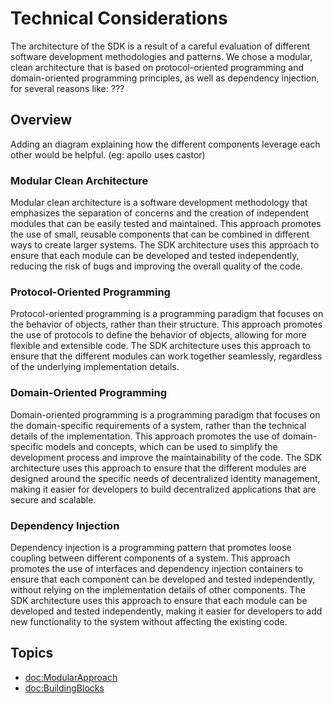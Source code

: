 # Technical Considerations

The architecture of the SDK is a result of a careful evaluation of different software development methodologies and patterns. We chose a modular, clean architecture that is based on protocol-oriented programming and domain-oriented programming principles, as well as dependency injection, for several reasons like: ???


## Overview
Adding an diagram explaining how the different components leverage each other would be helpful. (eg: apollo uses castor)

### Modular Clean Architecture

Modular clean architecture is a software development methodology that emphasizes the separation of concerns and the creation of independent modules that can be easily tested and maintained. This approach promotes the use of small, reusable components that can be combined in different ways to create larger systems. The SDK architecture uses this approach to ensure that each module can be developed and tested independently, reducing the risk of bugs and improving the overall quality of the code.

### Protocol-Oriented Programming

Protocol-oriented programming is a programming paradigm that focuses on the behavior of objects, rather than their structure. This approach promotes the use of protocols to define the behavior of objects, allowing for more flexible and extensible code. The SDK architecture uses this approach to ensure that the different modules can work together seamlessly, regardless of the underlying implementation details.

### Domain-Oriented Programming

Domain-oriented programming is a programming paradigm that focuses on the domain-specific requirements of a system, rather than the technical details of the implementation. This approach promotes the use of domain-specific models and concepts, which can be used to simplify the development process and improve the maintainability of the code. The SDK architecture uses this approach to ensure that the different modules are designed around the specific needs of decentralized identity management, making it easier for developers to build decentralized applications that are secure and scalable.

### Dependency Injection

Dependency injection is a programming pattern that promotes loose coupling between different components of a system. This approach promotes the use of interfaces and dependency injection containers to ensure that each component can be developed and tested independently, without relying on the implementation details of other components. The SDK architecture uses this approach to ensure that each module can be developed and tested independently, making it easier for developers to add new functionality to the system without affecting the existing code.

## Topics

- <doc:ModularApproach>
- <doc:BuildingBlocks>
